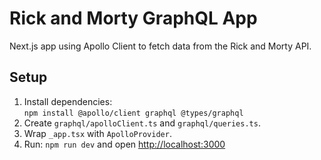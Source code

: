# Rick and Morty GraphQL App

Next.js app using Apollo Client to fetch data from the Rick and Morty API.

## Setup

1. Install dependencies:  
   `npm install @apollo/client graphql @types/graphql`
2. Create `graphql/apolloClient.ts` and `graphql/queries.ts`.
3. Wrap `_app.tsx` with `ApolloProvider`.
4. Run: `npm run dev` and open [http://localhost:3000](http://localhost:3000)
